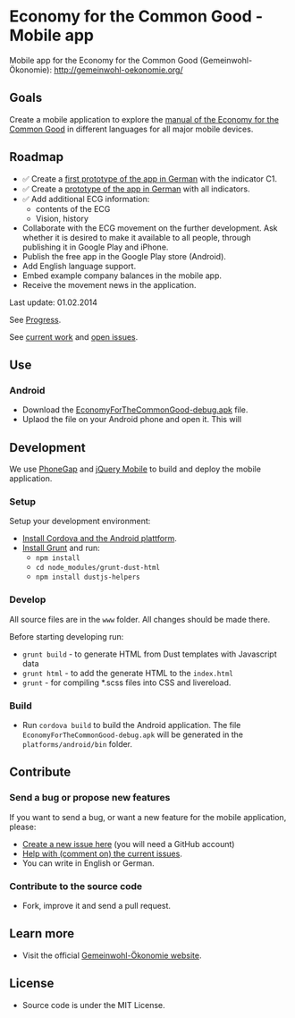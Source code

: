 Economy for the Common Good - Mobile app
==========================

Mobile app for the Economy for the Common Good (Gemeinwohl-Ökonomie): http://gemeinwohl-oekonomie.org/


## Goals

Create a mobile application to explore the [manual of the Economy for the Common Good](http://sinnwerkstatt.github.io/gemeinwohl-oekonomie/#matrix) in different languages for all major mobile devices.

## Roadmap

* :white_check_mark: Create a [first prototype of the app in German](https://github.com/sinnwerkstatt/economy-common-good-mobile/issues?milestone=1&page=1&state=closed) with the indicator C1.
* :white_check_mark: Create a [prototype of the app in German](https://github.com/sinnwerkstatt/economy-common-good-mobile/issues?milestone=2&state=open) with all indicators.
* :white_check_mark: Add additional ECG information:
    * contents of the ECG
    * Vision, history
* Collaborate with the ECG movement on the further development. Ask whether it is desired to make it available to all people, through publishing it in Google Play and iPhone.
* Publish the free app in the Google Play store (Android).
* Add English language support.
* Embed example company balances in the mobile app.
* Receive the movement news in the application.

Last update: 01.02.2014

See [Progress](CHANGELOG.md).

See [current work](https://github.com/sinnwerkstatt/economy-common-good-mobile/issues?labels=2+-+Working&milestone=&page=1&state=open) and [open issues](https://github.com/sinnwerkstatt/economy-common-good-mobile/issues).

## Use

### Android

* Download the [EconomyForTheCommonGood-debug.apk](https://github.com/sinnwerkstatt/economy-common-good-mobile/raw/master/platforms/android/bin/EconomyForTheCommonGood-debug.apk) file.
* Uplaod the file on your Android phone and open it. This will


## Development

We use [PhoneGap](http://phonegap.com/) and [jQuery Mobile](http://jquerymobile.com/)
to build and deploy the mobile application.

### Setup

Setup your development environment:

* [Install Cordova and the Android plattform](http://docs.phonegap.com/en/3.3.0/guide_cli_index.md.html#The%20Command-Line%20Interface).
* [Install Grunt](https://github.com/sinnwerkstatt/sinnwerkstatt-web/wiki/Grunt#wiki-install) and run:
    * ``npm install``
    * ``cd node_modules/grunt-dust-html``
    * ``npm install dustjs-helpers``

### Develop

All source files are in the ``www`` folder. All changes should be made there.

Before starting developing run:

* ``grunt build`` - to generate HTML from Dust templates with Javascript data
* ``grunt html`` - to add the generate HTML to the ``index.html``
* ``grunt`` - for compiling *.scss files into CSS and livereload.

### Build

* Run ``cordova build`` to build the Android application. The file ``EconomyForTheCommonGood-debug.apk`` will be generated in the ``platforms/android/bin`` folder.

## Contribute

### Send a bug or propose new features
If you want to send a bug, or want a new feature for the mobile application, please:

* [Create a new issue here](https://github.com/sinnwerkstatt/economy-common-good-mobile/issues/new) (you will need a GitHub account)
* [Help with (comment on) the current issues](https://github.com/sinnwerkstatt/economy-common-good-mobile/issues/).
* You can write in English or German.

### Contribute to the source code
* Fork, improve it and send a pull request.

## Learn more
 * Visit the official [Gemeinwohl-Ökonomie website](http://www.gemeinwohl-oekonomie.de/).

## License

* Source code is under the MIT License.
